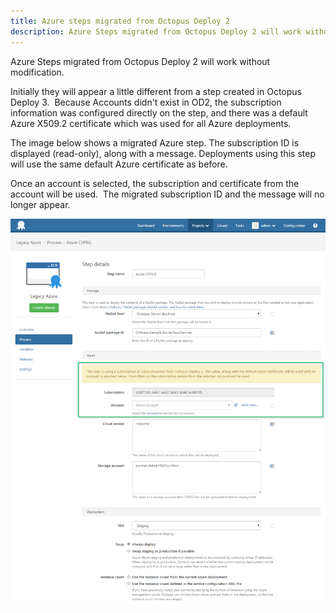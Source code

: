 ```yaml
---
title: Azure steps migrated from Octopus Deploy 2
description: Azure Steps migrated from Octopus Deploy 2 will work without modification.
---
```


Azure Steps migrated from Octopus Deploy 2 will work without modification.

Initially they will appear a little different from a step created in Octopus Deploy 3.  Because Accounts didn't exist in OD2, the subscription information was configured directly on the step, and there was a default Azure X509.2 certificate which was used for all Azure deployments.

The image below shows a migrated Azure step. The subscription ID is displayed (read-only), along with a message. Deployments using this step will use the same default Azure certificate as before.

Once an account is selected, the subscription and certificate from the account will be used.  The migrated subscription ID and the message will no longer appear.

![](/docs/images/3048693/3278367.png "width=500")

